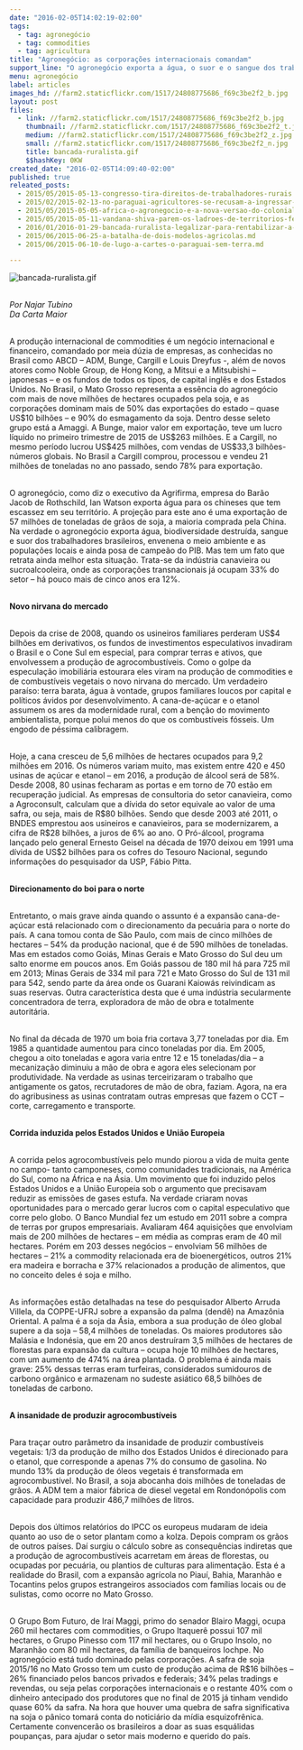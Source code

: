 ```yaml
---
date: "2016-02-05T14:02:19-02:00"
tags:
  - tag: agronegócio
  - tag: commodities
  - tag: agricultura
title: "Agronegócio: as corporações internacionais comandam"
support_line: "O agronegócio exporta a água, o suor e o sangue dos trabalhadores, envenena o meio ambiente e as populações, mas ainda posa de campeão do PIB."
menu: agronegócio
label: articles
images_hd: //farm2.staticflickr.com/1517/24808775686_f69c3be2f2_b.jpg
layout: post
files:
  - link: //farm2.staticflickr.com/1517/24808775686_f69c3be2f2_b.jpg
    thumbnail: //farm2.staticflickr.com/1517/24808775686_f69c3be2f2_t.jpg
    medium: //farm2.staticflickr.com/1517/24808775686_f69c3be2f2_z.jpg
    small: //farm2.staticflickr.com/1517/24808775686_f69c3be2f2_n.jpg
    title: bancada-ruralista.gif
    $$hashKey: 0KW
created_date: "2016-02-05T14:09:40-02:00"
published: true
releated_posts:
  - 2015/05/2015-05-13-congresso-tira-direitos-de-trabalhadores-rurais.md
  - 2015/02/2015-02-13-no-paraguai-agricultores-se-recusam-a-ingressar-no-modelo-imposto-pelo-agronegocio.md
  - 2015/05/2015-05-05-africa-o-agronegocio-e-a-nova-versao-do-colonialismo.md
  - 2015/05/2015-05-11-vandana-shiva-parem-os-ladroes-de-territorios-ferteis.md
  - 2016/01/2016-01-29-bancada-ruralista-legalizar-para-rentabilizar-a-terra.md
  - 2015/06/2015-06-25-a-batalha-de-dois-modelos-agricolas.md
  - 2015/06/2015-06-10-de-lugo-a-cartes-o-paraguai-sem-terra.md

---
```

<p><img alt="bancada-ruralista.gif" src="//farm2.staticflickr.com/1517/24808775686_f69c3be2f2_b.jpg" /></p>

<p><br />
<em>Por Najar Tubino<br />
Da Carta Maior</em></p>

<p><br />
A produ&ccedil;&atilde;o internacional de commodities &eacute; um neg&oacute;cio internacional e financeiro, comandado por meia d&uacute;zia de empresas, as conhecidas no Brasil como ABCD &ndash; ADM, Bunge, Cargill e Louis Dreyfus -, al&eacute;m de novos atores como Noble Group, de Hong Kong, a Mitsui e a Mitsubishi &ndash; japonesas &ndash; e os fundos de todos os tipos, de capital ingl&ecirc;s e dos Estados Unidos. No Brasil, o Mato Grosso representa a ess&ecirc;ncia do agroneg&oacute;cio com mais de nove milh&otilde;es de hectares ocupados pela soja, e as corpora&ccedil;&otilde;es dominam mais de 50% das exporta&ccedil;&otilde;es do estado &ndash; quase US$10 bilh&otilde;es &ndash; e 90% do esmagamento da soja. Dentro desse seleto grupo est&aacute; a Amaggi. A Bunge, maior valor em exporta&ccedil;&atilde;o, teve um lucro l&iacute;quido no primeiro trimestre de 2015 de US$263 milh&otilde;es. E a Cargill, no mesmo per&iacute;odo lucrou US$425 milh&otilde;es, com vendas de US$33,3 bilh&otilde;es- n&uacute;meros globais. No Brasil a Cargill comprou, processou e vendeu 21 milh&otilde;es de toneladas no ano passado, sendo 78% para exporta&ccedil;&atilde;o.</p>

<p><br />
O agroneg&oacute;cio, como diz o executivo da Agrifirma, empresa do Bar&atilde;o Jacob de Rothschild, Ian Watson exporta &aacute;gua para os chineses que tem escassez em seu territ&oacute;rio. A proje&ccedil;&atilde;o para este ano &eacute; uma exporta&ccedil;&atilde;o de 57 milh&otilde;es de toneladas de gr&atilde;os de soja, a maioria comprada pela China. Na verdade o agroneg&oacute;cio exporta &aacute;gua, biodiversidade destru&iacute;da, sangue e suor dos trabalhadores brasileiros, envenena o meio ambiente e as popula&ccedil;&otilde;es locais e ainda posa de campe&atilde;o do PIB. Mas tem um fato que retrata ainda melhor esta situa&ccedil;&atilde;o. Trata-se da ind&uacute;stria canavieira ou sucroalcooleira, onde as corpora&ccedil;&otilde;es transnacionais j&aacute; ocupam 33% do setor &ndash; h&aacute; pouco mais de cinco anos era 12%. &nbsp;</p>

<p><br />
<strong>Novo nirvana do mercado</strong></p>

<p><br />
Depois da crise de 2008, quando os usineiros familiares perderam US$4 bilh&otilde;es em derivativos, os fundos de investimentos especulativos invadiram o Brasil e o Cone Sul em especial, para comprar terras e ativos, que envolvessem a produ&ccedil;&atilde;o de agrocombust&iacute;veis. Como o golpe da especula&ccedil;&atilde;o imobili&aacute;ria estourara eles viram na produ&ccedil;&atilde;o de commodities e de combust&iacute;veis vegetais o novo nirvana do mercado. Um verdadeiro para&iacute;so: terra barata, &aacute;gua &agrave; vontade, grupos familiares loucos por capital e pol&iacute;ticos &aacute;vidos por desenvolvimento. A cana-de-a&ccedil;&uacute;car e o etanol assumem os ares da modernidade rural, com a ben&ccedil;&atilde;o do movimento ambientalista, porque polui menos do que os combust&iacute;veis f&oacute;sseis. Um engodo de p&eacute;ssima calibragem.</p>

<p><br />
Hoje, a cana cresceu de 5,6 milh&otilde;es de hectares ocupados para 9,2 milh&otilde;es em 2016. Os n&uacute;meros variam muito, mas existem entre 420 e 450 usinas de a&ccedil;&uacute;car e etanol &ndash; em 2016, a produ&ccedil;&atilde;o de &aacute;lcool ser&aacute; de 58%. Desde 2008, 80 usinas fecharam as portas e em torno de 70 est&atilde;o em recupera&ccedil;&atilde;o judicial. As empresas de consultoria do setor canavieira, como a Agroconsult, calculam que a d&iacute;vida do setor equivale ao valor de uma safra, ou seja, mais de R$80 bilh&otilde;es. Sendo que desde 2003 at&eacute; 2011, o BNDES emprestou aos usineiros e canavieiros, para se modernizarem, a cifra de R$28 bilh&otilde;es, a juros de 6% ao ano. O Pr&oacute;-&aacute;lcool, programa lan&ccedil;ado pelo general Ernesto Geisel na d&eacute;cada de 1970 deixou em 1991 uma d&iacute;vida de US$2 bilh&otilde;es para os cofres do Tesouro Nacional, segundo informa&ccedil;&otilde;es do pesquisador da USP, F&aacute;bio Pitta.</p>

<p><br />
<strong>Direcionamento do boi para o norte</strong></p>

<p><br />
Entretanto, o mais grave ainda quando o assunto &eacute; a expans&atilde;o cana-de-a&ccedil;&uacute;car est&aacute; relacionado com o direcionamento da pecu&aacute;ria para o norte do pa&iacute;s. A cana tomou conta de S&atilde;o Paulo, com mais de cinco milh&otilde;es de hectares &ndash; 54% da produ&ccedil;&atilde;o nacional, que &eacute; de 590 milh&otilde;es de toneladas. Mas em estados como Goi&aacute;s, Minas Gerais e Mato Grosso do Sul deu um salto enorme em poucos anos. Em Goi&aacute;s passou de 180 mil h&aacute; para 725 mil em 2013; Minas Gerais de 334 mil para 721 e Mato Grosso do Sul de 131 mil para 542, sendo parte da &aacute;rea onde os Guarani Kaiow&aacute;s reivindicam as suas reservas. Outra caracter&iacute;stica desta que &eacute; uma ind&uacute;stria secularmente concentradora de terra, exploradora de m&atilde;o de obra e totalmente autorit&aacute;ria.</p>

<p><br />
No final da d&eacute;cada de 1970 um boia fria cortava 3,77 toneladas por dia. Em 1985 a quantidade aumentou para cinco toneladas por dia. Em 2005, chegou a oito toneladas e agora varia entre 12 e 15 toneladas/dia &ndash; a mecaniza&ccedil;&atilde;o diminuiu a m&atilde;o de obra e agora eles selecionam por produtividade. Na verdade as usinas terceirizaram o trabalho que antigamente os gatos, recrutadores de m&atilde;o de obra, faziam. Agora, na era do agribusiness as usinas contratam outras empresas que fazem o CCT &ndash; corte, carregamento e transporte.</p>

<p><br />
<strong>Corrida induzida pelos Estados Unidos e Uni&atilde;o Europeia</strong></p>

<p><br />
A corrida pelos agrocombust&iacute;veis pelo mundo piorou a vida de muita gente no campo- tanto camponeses, como comunidades tradicionais, na Am&eacute;rica do Sul, como na &Aacute;frica e na &Aacute;sia. Um movimento que foi induzido pelos Estados Unidos e a Uni&atilde;o Europeia sob o argumento que precisavam reduzir as emiss&otilde;es de gases estufa. Na verdade criaram novas oportunidades para o mercado gerar lucros com o capital especulativo que corre pelo globo. O Banco Mundial fez um estudo em 2011 sobre a compra de terras por grupos empresariais. Avaliaram 464 aquisi&ccedil;&otilde;es que envolviam mais de 200 milh&otilde;es de hectares &ndash; em m&eacute;dia as compras eram de 40 mil hectares. Por&eacute;m em 203 desses neg&oacute;cios &ndash; envolviam 56 milh&otilde;es de hectares &ndash; 21% a commodity relacionada era de bioenerg&eacute;ticos, outros 21% era madeira e borracha e 37% relacionados a produ&ccedil;&atilde;o de alimentos, que no conceito deles &eacute; soja e milho.</p>

<p><br />
As informa&ccedil;&otilde;es est&atilde;o detalhadas na tese do pesquisador Alberto Arruda Villela, da COPPE-UFRJ sobre a expans&atilde;o da palma (dend&ecirc;) na Amaz&ocirc;nia Oriental. A palma &eacute; a soja da &Aacute;sia, embora a sua produ&ccedil;&atilde;o de &oacute;leo global supere a da soja &ndash; 58,4 milh&otilde;es de toneladas. Os maiores produtores s&atilde;o Mal&aacute;sia e Indon&eacute;sia, que em 20 anos destru&iacute;ram 3,5 milh&otilde;es de hectares de florestas para expans&atilde;o da cultura &ndash; ocupa hoje 10 milh&otilde;es de hectares, com um aumento de 474% na &aacute;rea plantada. O problema &eacute; ainda mais grave: 25% dessas terras eram turfeiras, considerados sumidouros de carbono org&acirc;nico e armazenam no sudeste asi&aacute;tico 68,5 bilh&otilde;es de toneladas de carbono.</p>

<p><br />
<strong>A insanidade de produzir agrocombust&iacute;veis</strong></p>

<p><br />
Para tra&ccedil;ar outro par&acirc;metro da insanidade de produzir combust&iacute;veis vegetais: 1/3 da produ&ccedil;&atilde;o de milho dos Estados Unidos &eacute; direcionado para o etanol, que corresponde a apenas 7% do consumo de gasolina. No mundo 13% da produ&ccedil;&atilde;o de &oacute;leos vegetais &eacute; transformada em agrocombust&iacute;vel. No Brasil, a soja abocanha dois milh&otilde;es de toneladas de gr&atilde;os. A ADM tem a maior f&aacute;brica de diesel vegetal em Rondon&oacute;polis com capacidade para produzir 486,7 milh&otilde;es de litros.</p>

<p><br />
Depois dos &uacute;ltimos relat&oacute;rios do IPCC os europeus mudaram de ideia quanto ao uso de o setor plantam como a kolza. Depois compram os gr&atilde;os de outros pa&iacute;ses. Da&iacute; surgiu o c&aacute;lculo sobre as consequ&ecirc;ncias indiretas que a produ&ccedil;&atilde;o de agrocombust&iacute;veis acarretam em &aacute;reas de florestas, ou ocupadas por pecu&aacute;ria, ou plantios de culturas para alimenta&ccedil;&atilde;o. Esta &eacute; a realidade do Brasil, com a expans&atilde;o agr&iacute;cola no Piau&iacute;, Bahia, Maranh&atilde;o e Tocantins pelos grupos estrangeiros associados com fam&iacute;lias locais ou de sulistas, como ocorre no Mato Grosso.</p>

<p><br />
O Grupo Bom Futuro, de Ira&iacute; Maggi, primo do senador Blairo Maggi, ocupa 260 mil hectares com commodities, o Grupo Itaquer&ecirc; possui 107 mil hectares, o Grupo Pinesso com 117 mil hectares, ou o Grupo Insolo, no Maranh&atilde;o com 80 mil hectares, da fam&iacute;lia de banqueiros Iochpe. No agroneg&oacute;cio est&aacute; tudo dominado pelas corpora&ccedil;&otilde;es. A safra de soja 2015/16 no Mato Grosso tem um custo de produ&ccedil;&atilde;o acima de R$16 bilh&otilde;es &ndash; 26% financiado pelos bancos privados e federais; 34% pelas tradings e revendas, ou seja pelas corpora&ccedil;&otilde;es internacionais e o restante 40% com o dinheiro antecipado dos produtores que no final de 2015 j&aacute; tinham vendido quase 60% da safra. Na hora que houver uma quebra de safra significativa na soja o p&acirc;nico tomar&aacute; conta do notici&aacute;rio da m&iacute;dia esquizofr&ecirc;nica. Certamente convencer&atilde;o os brasileiros a doar as suas esqu&aacute;lidas poupan&ccedil;as, para ajudar o setor mais moderno e querido do pa&iacute;s.</p>
